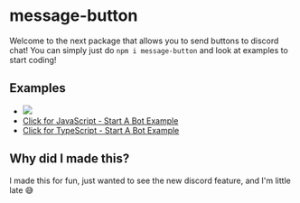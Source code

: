 # message-button

Welcome to the next package that allows you to send buttons to discord chat!
You can simply just do `npm i message-button` and look at examples to start coding!

## Examples
- ![](https://github.com/xMercyTheDeveloper/message-button/blob/master/examples/start-a-bot.png)
- [Click for JavaScript - Start A Bot Example](https://github.com/xMercyTheDeveloper/message-button/blob/master/examples/start-a-bot.js)
- [Click for TypeScript - Start A Bot Example](https://github.com/xMercyTheDeveloper/message-button/blob/master/examples/start-a-bot.ts)

## Why did I made this?
I made this for fun, just wanted to see the new discord feature, and I'm little late 😅